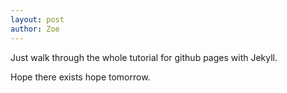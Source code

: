 ```yaml
---
layout: post
author: Zoe
---
```

Just walk through the whole tutorial for github pages with Jekyll.

Hope there exists hope tomorrow.
